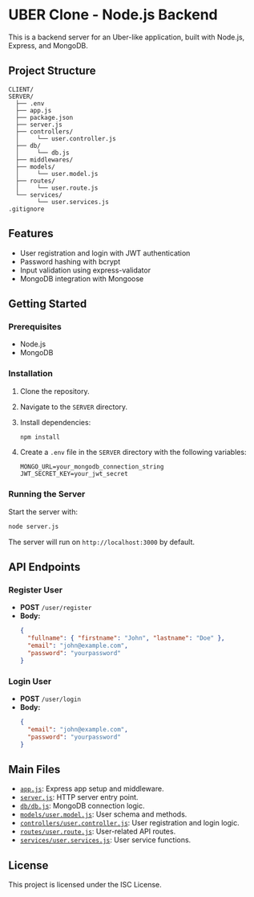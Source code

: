 # UBER Clone - Node.js Backend

This is a backend server for an Uber-like application, built with Node.js, Express, and MongoDB.

## Project Structure

```
CLIENT/
SERVER/
  ├── .env
  ├── app.js
  ├── package.json
  ├── server.js
  ├── controllers/
  │     └── user.controller.js
  ├── db/
  │     └── db.js
  ├── middlewares/
  ├── models/
  │     └── user.model.js
  ├── routes/
  │     └── user.route.js
  └── services/
        └── user.services.js
.gitignore
```

## Features

- User registration and login with JWT authentication
- Password hashing with bcrypt
- Input validation using express-validator
- MongoDB integration with Mongoose

## Getting Started

### Prerequisites

- Node.js
- MongoDB

### Installation

1. Clone the repository.
2. Navigate to the `SERVER` directory.
3. Install dependencies:

   ```sh
   npm install
   ```

4. Create a `.env` file in the `SERVER` directory with the following variables:

   ```
   MONGO_URL=your_mongodb_connection_string
   JWT_SECRET_KEY=your_jwt_secret
   ```

### Running the Server

Start the server with:

```sh
node server.js
```

The server will run on `http://localhost:3000` by default.

## API Endpoints

### Register User

- **POST** `/user/register`
- **Body:**
  ```json
  {
    "fullname": { "firstname": "John", "lastname": "Doe" },
    "email": "john@example.com",
    "password": "yourpassword"
  }
  ```

### Login User

- **POST** `/user/login`
- **Body:**
  ```json
  {
    "email": "john@example.com",
    "password": "yourpassword"
  }
  ```

## Main Files

- [`app.js`](SERVER/app.js): Express app setup and middleware.
- [`server.js`](SERVER/server.js): HTTP server entry point.
- [`db/db.js`](SERVER/db/db.js): MongoDB connection logic.
- [`models/user.model.js`](SERVER/models/user.model.js): User schema and methods.
- [`controllers/user.controller.js`](SERVER/controllers/user.controller.js): User registration and login logic.
- [`routes/user.route.js`](SERVER/routes/user.route.js): User-related API routes.
- [`services/user.services.js`](SERVER/services/user.services.js): User service functions.

## License

This project is licensed under the ISC License.
